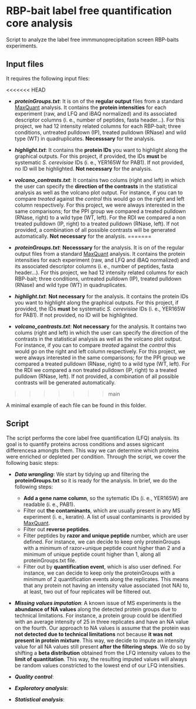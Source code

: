 # RBP-bait label free quantification core analysis

Script to analyze the label free immmunoprecipitation screen RBP-baits experiments. 

## Input files

It requires the following input files:

<<<<<<< HEAD
- **_proteinGroups.txt_**:  It is on of the **regular output** files from a standard [MaxQuant](https://www.maxquant.org/) analysis. It contains the **protein intensities** for each experiment (raw, and LFQ and iBAQ normalized) and its associated descriptor columns (i. e., number of peptides, fasta header...). For this project, we had 12 intensity related columns for each RBP-bait; three conditions, untreated pulldown (IP), treated pulldown (RNase) and wild type (WT) in quadruplicates. **Necesssary** for the analysis.

- **_highlight.txt_**:  It contains the **protein IDs** you want to highlight along the graphical outputs. For this project, if provided, the IDs **must** be systematic *S. cerevisiae* IDs (i. e., YER165W for PAB1). If not provided, no ID will be highlighted. **Not necessary** for the analysis.

- **_volcano_contrasts.txt_**:  It contains two colums (right and left) in which the user can specify the **direction of the contrasts** in the statistical analysis as well as the volcano plot output. For instance, if you can to compare *treated* against the *control* this would go on the right and left column respectively. For this project, we were always interested in the same comparisons; for the PPI group we compared a treated pulldown (RNase, right) to a wild type (WT, left). For the RDI we compared a non treated pulldown (IP, right) to a treated pulldown (RNase, left). If not provided, a combination of all possible contrasts will be generated automatically. **Not necessary** for the analysis.
=======
- **_proteinGroups.txt_**: **Necesssary** for the analysis. It is on of the regular output files from a standard [MaxQuant](https://www.maxquant.org/) analysis. It contains the protein intensities for each experiment (raw, and LFQ and iBAQ normalized) and its associated descriptor columns (i. e., number of peptides, fasta header...). For this project, we had 12 intensity related columns for each RBP-bait; three conditions, untreated pulldown (IP), treated pulldown (RNase) and wild type (WT) in quadruplicates. 

- **_highlight.txt_**: **Not necessary** for the analysis. It contains the protein IDs you want to highlight along the graphical outputs. For this project, if provided, the IDs **must** be systematic *S. cerevisiae* IDs (i. e., YER165W for PAB1). If not provided, no ID will be highlighted. 

- **_volcano_contrasts.txt_**: **Not necessary** for the analysis. It contains two colums (right and left) in which the user can specify the direction of the contrasts in the statistical analysis as well as the volcano plot output. For instance, if you can to compare *treated* against the *control* this would go on the right and left column respectively. For this project, we were always interested in the same comparisons; for the PPI group we compared a treated pulldown (RNase, right) to a wild type (WT, left). For the RDI we compared a non treated pulldown (IP, right) to a treated pulldown (RNase, left). If not provided, a combination of all possible contrasts will be generated automatically. 
>>>>>>> main

A minimal example of each file can be found in this folder.

## Script

The script performs the core label free quantification (LFQ) analysis. Its goal is to quantify proteins across conditions and asses signicant differencesa amongts them. This way we can determine which proteins were enriched or depleted per condition. Through the script, we cover the following basic steps:

- **_Data wrangling_**: We start by tidying up and filtering the **proteinGroups.txt** so it is ready for the analysis. In brief, we do the following steps:
  - **Add a gene name column**, so the sytematic IDs (i. e., YER165W) are readable (i. e., PAB1).
  - Filter out **the contaminants**, which are usually present in any MS experiment (i. e., keratin). A list of usual contaminants is provided by [MaxQuant](http://www.coxdocs.org/doku.php?id=maxquant:start_downloads.htm).
  - Filter out **reverse peptides**.
  - Filter peptides by **razor and unique peptide** number, which are user defined. For instance, we can decide to keep only proteinGroups with a minimum of razor+unique peptide count higher than 2 and a minimum of unique peptide count higher than 1, along all proteinGroups.txt file.
  - Filter out by **quantification event**, which is also user defined. For instance, we can decide to keep only the proteinGroups with a minimum of 2 quantification events along the replicates. This means that any protein not having an intensity value associated (not NA) to, at least, two out of four replicates will be filtered out. 
  
- **_Missing values imputation_**: A known issue of MS experiments is the **abundance of NA values** along the detected protein groups due to technical limitations. For instance, a protein group could be identified with an average intensity of 25 in three replicates and have an NA value on the fourth. Our approach to NA values is assume that the protein was **not detected due to technical limitations** not because **it was not present in protein mixture**. This way, we decide to impute an intensity value for all NA values still present **after the filtering steps**. We do so by shifting a **beta distribution** obtained from the LFQ intensity values to the **limit of quantitation**. This way, the resulting imputed values will always be random values constricted to the lowest end of our LFQ intensities.  

- **_Quality control_**: 

- **_Exploratory analysis_**:

- **_Statistical analysis_**:
  